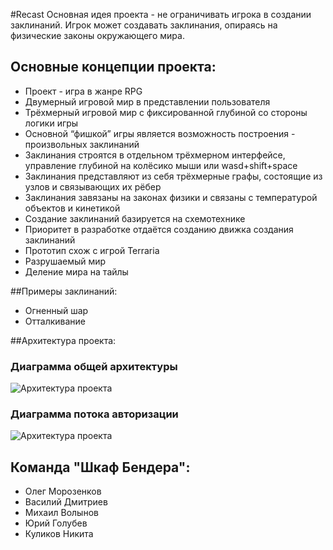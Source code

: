 #Recast
Основная идея проекта - не ограничивать игрока в создании заклинаний. Игрок может создавать заклинания, опираясь на физические законы окружающего мира.

## Основные концепции проекта:
- Проект - игра в жанре RPG
- Двумерный игровой мир в представлении пользователя
- Трёхмерный игровой мир с фиксированной глубиной со стороны логики игры
- Основной “фишкой” игры является возможность построения - произвольных заклинаний
- Заклинания строятся в отдельном трёхмерном интерфейсе, управление глубиной на колёсико мыши или wasd+shift+space
- Заклинания представляют из себя трёхмерные графы, состоящие из узлов и связывающих их рёбер
- Заклинания завязаны на законах физики и связаны с температурой объектов и кинетикой
- Создание заклинаний базируется на схемотехнике
- Приоритет в разработке отдаётся созданию движка создания заклинаний
- Прототип схож с игрой Terraria
- Разрушаемый мир
- Деление мира на тайлы

##Примеры заклинаний:
- Огненный шар
- Отталкивание

##Архитектура проекта:
### Диаграмма общей архитектуры
![Архитектура проекта](https://lionzxy.github.io/Recast/docs/%D0%9F%D1%80%D0%B8%D0%BC%D0%B5%D1%80%D0%BD%D0%B0%D1%8F_%D0%90%D1%80%D1%85%D0%B8%D1%82%D0%B5%D0%BA%D1%82%D1%83%D1%80%D0%B0.svg)
### Диаграмма потока авторизации
![Архитектура проекта](https://lionzxy.github.io/Recast/docs/ProcessDiagram_PocketLifeCycle.svg)
## Команда "Шкаф Бендера":
- Олег Морозенков
- Василий Дмитриев
- Михаил Волынов
- Юрий Голубев
- Куликов Никита